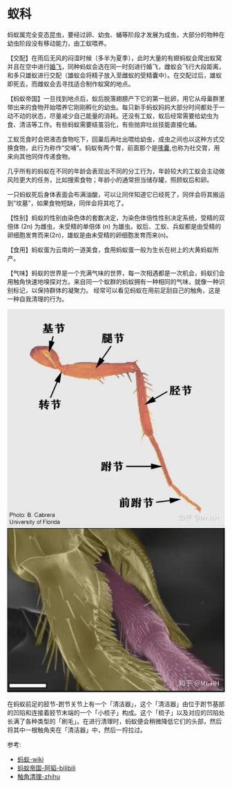 # 蚁科

蚂蚁属完全变态昆虫，要经过卵、幼虫、蛹等阶段才发展为成虫，大部分的物种在幼虫阶段没有移动能力，由工蚁喂养。

【交配】在雨后无风的闷湿时候（多半为夏季），此时大量的有翅蚂蚁会爬出蚁窝并且在空中进行[婚飞](动物界/现象/婚飞/婚飞.md)，同种蚂蚁会选在同一时刻进行婚飞，雌蚁会飞行大段距离，和多只雄蚁进行交配（雄蚁会将精子放入至雌蚁的受精囊中）。在交配过后，雄蚁即死去，而雌蚁会去寻找适合制作蚁窝的地点。

【蚂蚁帝国】一旦找到地点后，蚁后脱落翅膀产下它的第一批卵，用它从母巢群里带出来的食物开始喂养它刚刚孵化的幼虫。每只新手蚂蚁妈妈大部分时间都处于一动不动的状态，尽量减少自己能量的消耗。还没有工蚁，蚁后经常需要给幼虫为食、清洁等工作。有些蚂蚁需要结茧羽化，有些抛弃吐丝技能直接化蛹。

工蚁觅食时会把液态食物吃下，回巢后再吐出喂给幼虫，成虫之间也以这种方式交换食物，此行为称作“交哺”。蚂蚁有两个胃，前面那个是[嗉囊](动物界/现象/嗉囊/嗉囊.md),也称为社交胃，用来向其他同伴传递食物。

几乎所有的蚂蚁在不同的年龄会表现出不同的分工行为，年龄较大的工蚁会主动做风险更大的任务，比如搜索食物；年龄小的通常担当储存罐，照顾蚁后和卵。

一只蚂蚁死后身体表面会布满油酸，可以让同伴知道它已经死了，同伴会将其搬运到“坟墓”，如果食物短缺，同伴会将其吃了。

【性别】蚂蚁的性别由染色体的套数决定，为染色体倍性性别决定系统，受精的双倍体 (2n) 为雌虫，未受精的单倍体 (n) 为雄虫。蚁后、工蚁、兵蚁都是由受精的卵细胞发育而来(2n)，雄蚁是由未受精的卵细胞发育而来(n)。

【食用】蚂蚁蛋为云南的一道美食，食用蚂蚁蛋一般为生长在树上的大黄蚂蚁所产。

【气味】蚂蚁的世界是一个充满气味的世界，每一次相遇都是一次机会，蚂蚁们会用触角快速地嗅探对方。来自同一个蚁群的蚂蚁拥有一种相同的气味，就像一种识别标记，以保持群体的凝聚力。
经常可以看见蚂蚁在用前足刮自己的触角，这是一种自我清理的行为。

![](01.png)
![](02.png)

在蚂蚁前足的胫节-跗节关节上有一个「清洁器」，这个「清洁器」由位于跗节基部的凹陷和连接着胫节末端的一个「小梳子」构成。这个「梳子」以及对应的凹陷处长满了各种类型的「刷毛」。在进行清理时，蚂蚁便会稍微降低它们的头部，然后将其中一根触角夹在「清洁器」中，然后一捋拉过。

参考:
- [蚂蚁-wiki](https://zh.wikipedia.org/wiki/%E8%9A%82%E8%9A%81)
- [蚂蚁帝国-阿韬-bilibili](https://www.bilibili.com/video/BV1Cr4y1V7f9/?spm_id_from=333.788&vd_source=741bff59809f9e15c309ef97c7d7c960)
- [触角清理-zhihu](https://www.zhihu.com/question/292824935/answer/484325993)
